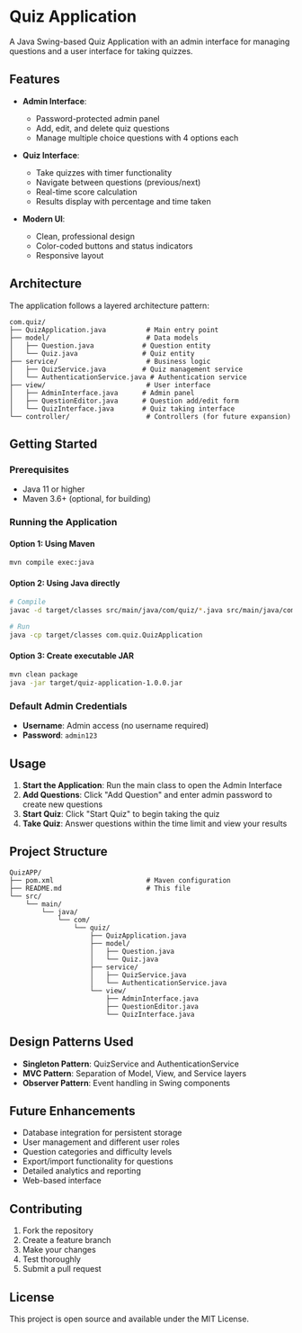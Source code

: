 # Quiz Application

A Java Swing-based Quiz Application with an admin interface for managing questions and a user interface for taking quizzes.

## Features

- **Admin Interface**: 
  - Password-protected admin panel
  - Add, edit, and delete quiz questions
  - Manage multiple choice questions with 4 options each
  
- **Quiz Interface**:
  - Take quizzes with timer functionality
  - Navigate between questions (previous/next)
  - Real-time score calculation
  - Results display with percentage and time taken

- **Modern UI**:
  - Clean, professional design
  - Color-coded buttons and status indicators
  - Responsive layout

## Architecture

The application follows a layered architecture pattern:

```
com.quiz/
├── QuizApplication.java          # Main entry point
├── model/                        # Data models
│   ├── Question.java            # Question entity
│   └── Quiz.java                # Quiz entity
├── service/                      # Business logic
│   ├── QuizService.java         # Quiz management service
│   └── AuthenticationService.java # Authentication service
├── view/                         # User interface
│   ├── AdminInterface.java      # Admin panel
│   ├── QuestionEditor.java      # Question add/edit form
│   └── QuizInterface.java       # Quiz taking interface
└── controller/                   # Controllers (for future expansion)
```

## Getting Started

### Prerequisites

- Java 11 or higher
- Maven 3.6+ (optional, for building)

### Running the Application

#### Option 1: Using Maven
```bash
mvn compile exec:java
```

#### Option 2: Using Java directly
```bash
# Compile
javac -d target/classes src/main/java/com/quiz/*.java src/main/java/com/quiz/*/*.java

# Run
java -cp target/classes com.quiz.QuizApplication
```

#### Option 3: Create executable JAR
```bash
mvn clean package
java -jar target/quiz-application-1.0.0.jar
```

### Default Admin Credentials

- **Username**: Admin access (no username required)
- **Password**: `admin123`

## Usage

1. **Start the Application**: Run the main class to open the Admin Interface
2. **Add Questions**: Click "Add Question" and enter admin password to create new questions
3. **Start Quiz**: Click "Start Quiz" to begin taking the quiz
4. **Take Quiz**: Answer questions within the time limit and view your results

## Project Structure

```
QuizAPP/
├── pom.xml                       # Maven configuration
├── README.md                     # This file
└── src/
    └── main/
        └── java/
            └── com/
                └── quiz/
                    ├── QuizApplication.java
                    ├── model/
                    │   ├── Question.java
                    │   └── Quiz.java
                    ├── service/
                    │   ├── QuizService.java
                    │   └── AuthenticationService.java
                    └── view/
                        ├── AdminInterface.java
                        ├── QuestionEditor.java
                        └── QuizInterface.java
```

## Design Patterns Used

- **Singleton Pattern**: QuizService and AuthenticationService
- **MVC Pattern**: Separation of Model, View, and Service layers
- **Observer Pattern**: Event handling in Swing components

## Future Enhancements

- Database integration for persistent storage
- User management and different user roles
- Question categories and difficulty levels
- Export/import functionality for questions
- Detailed analytics and reporting
- Web-based interface

## Contributing

1. Fork the repository
2. Create a feature branch
3. Make your changes
4. Test thoroughly
5. Submit a pull request

## License

This project is open source and available under the MIT License.
